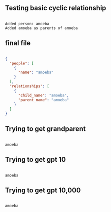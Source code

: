 
## Testing basic cyclic relationship
```

Added person: amoeba
Added amoeba as parents of amoeba

```
## final file
```json

{
  "people": [
    {
      "name": "amoeba"
    }
  ],
  "relationships": [
    {
      "child_name": "amoeba",
      "parent_name": "amoeba"
    }
  ]
}
```
## Trying to get grandparent
```

amoeba

```
## Trying to get gpt 10
```

amoeba

```
## Trying to get gpt 10,000
```

amoeba

```

